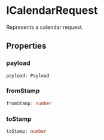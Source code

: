 # ICalendarRequest

Represents a calendar request.

## Properties

### payload

```ts
payload: Payload
```

### fromStamp

```ts
fromStamp: number
```

### toStamp

```ts
toStamp: number
```
